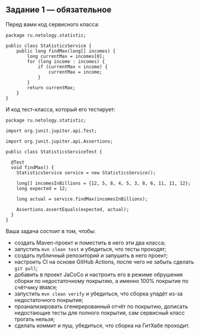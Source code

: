 ## Задание 1 — обязательное

Перед вами код сервисного класса:

```
package ru.netology.statistic;

public class StatisticsService {
    public long findMax(long[] incomes) {
        long currentMax = incomes[0];
        for (long income : incomes) {
            if (currentMax < income) {
                currentMax = income;
            }
        }
        return currentMax;
    }
}
```

И код тест-класса, который его тестирует:

```
package ru.netology.statistic;

import org.junit.jupiter.api.Test;

import org.junit.jupiter.api.Assertions;

public class StatisticsServiceTest {

  @Test
  void findMax() {
    StatisticsService service = new StatisticsService();

    long[] incomesInBillions = {12, 5, 8, 4, 5, 3, 8, 6, 11, 11, 12};
    long expected = 12;

    long actual = service.findMax(incomesInBillions);

    Assertions.assertEquals(expected, actual);
  }
}
```

Ваша задача состоит в том, чтобы:

- создать Maven-проект и поместить в него эти два класса;
- запустить `mvn clean test` и убедиться, что тесты проходят;
- создать публичный репозиторий и запушить в него проект;
- настроить CI на основе GitHub Actions, после чего не забыть сделать `git pull`;
- добавить в проект JaCoCo и настроить его в режиме обрушения сборки по недостаточному покрытию, а именно 100% покрытие по счётчику `BRANCH`;
- запустить `mvn clean verify` и убедиться, что сборка упадёт из-за недостаточного покрытия;
- проанализировать сгенерированный отчёт по покрытию, дописать недостающие тесты для полного покрытия, сам сервисный класс трогать нельзя;
- сделать коммит и пуш, убедиться, что сборка на ГитХабе проходит.